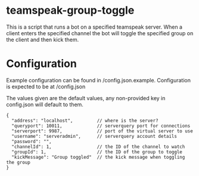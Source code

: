 teamspeak-group-toggle
======================

This is a script that runs a bot on a specified teamspeak server. When a client enters the specified channel the bot
will toggle the specified group on the client and then kick them.

# Configuration

Example configuration can be found in /config.json.example. Configuration is expected to be at /config.json

The values given are the default values, any non-provided key in config.json will default to them.

    {
      "address": "localhost",         // where is the server?
      "queryport": 10011,             // serverquery port for connections
      "serverport": 9987,             // port of the virtual server to use
      "username": "serveradmin",      // serverquery account details
      "password": "",
      "channelId": 1,                 // the ID of the channel to watch
      "groupId": 1,                   // the ID of the group to toggle
      "kickMessage": "Group toggled"  // the kick message when toggling the group
    }
